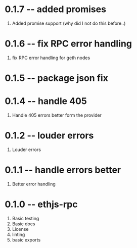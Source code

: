 # 0.1.7 -- added promises

1. Added promise support (why did I not do this before..)

# 0.1.6 -- fix RPC error handling

1. fix RPC error handling for geth nodes

# 0.1.5 -- package json fix

# 0.1.4 -- handle 405

1. Handle 405 errors better form the provider

# 0.1.2 -- louder errors

1. Louder errors

# 0.1.1 -- handle errors better

1. Better error handling

# 0.1.0 -- ethjs-rpc

1. Basic testing
2. Basic docs
3. License
4. linting
5. basic exports
